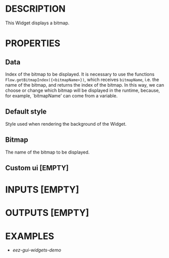 # DESCRIPTION

This Widget displays a bitmap.

# PROPERTIES

## Data

Index of the bitmap to be displayed. It is necessary to use the functions `Flow.getBitmapIndex({<bitmapName>})`, which receives `bitmapName`, i.e. the name of the bitmap, and returns the index of the bitmap. In this way, we can choose or change which bitmap will be displayed in the runtime, because, for example, `bitmapName' can come from a variable.

## Default style

Style used when rendering the background of the Widget.

## Bitmap

The name of the bitmap to be displayed.

## Custom ui [EMPTY]


# INPUTS [EMPTY]

# OUTPUTS [EMPTY]

# EXAMPLES

* _eez-gui-widgets-demo_
